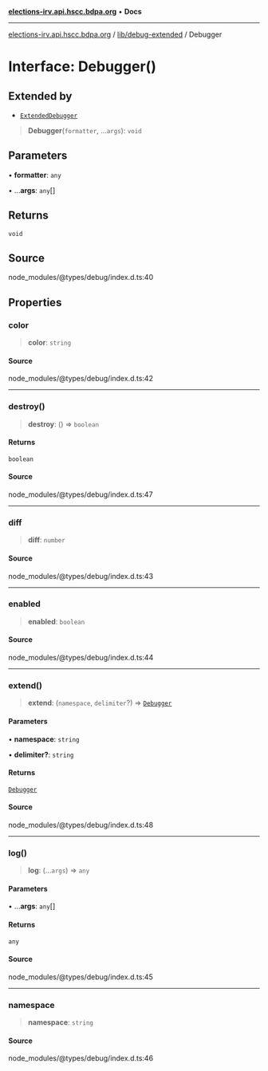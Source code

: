 [**elections-irv.api.hscc.bdpa.org**](../../../README.md) • **Docs**

***

[elections-irv.api.hscc.bdpa.org](../../../README.md) / [lib/debug-extended](../README.md) / Debugger

# Interface: Debugger()

## Extended by

- [`ExtendedDebugger`](ExtendedDebugger.md)

> **Debugger**(`formatter`, ...`args`): `void`

## Parameters

• **formatter**: `any`

• ...**args**: `any`[]

## Returns

`void`

## Source

node\_modules/@types/debug/index.d.ts:40

## Properties

### color

> **color**: `string`

#### Source

node\_modules/@types/debug/index.d.ts:42

***

### destroy()

> **destroy**: () => `boolean`

#### Returns

`boolean`

#### Source

node\_modules/@types/debug/index.d.ts:47

***

### diff

> **diff**: `number`

#### Source

node\_modules/@types/debug/index.d.ts:43

***

### enabled

> **enabled**: `boolean`

#### Source

node\_modules/@types/debug/index.d.ts:44

***

### extend()

> **extend**: (`namespace`, `delimiter`?) => [`Debugger`](Debugger.md)

#### Parameters

• **namespace**: `string`

• **delimiter?**: `string`

#### Returns

[`Debugger`](Debugger.md)

#### Source

node\_modules/@types/debug/index.d.ts:48

***

### log()

> **log**: (...`args`) => `any`

#### Parameters

• ...**args**: `any`[]

#### Returns

`any`

#### Source

node\_modules/@types/debug/index.d.ts:45

***

### namespace

> **namespace**: `string`

#### Source

node\_modules/@types/debug/index.d.ts:46
